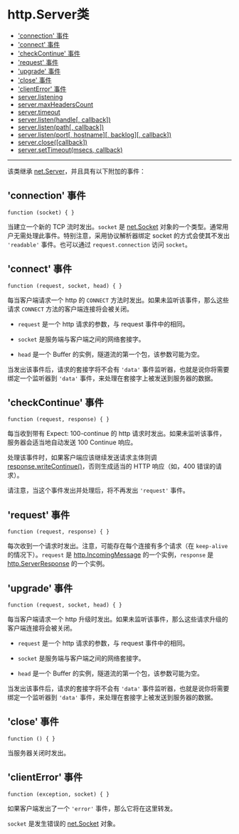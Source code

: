 # http.Server类

* ['connection' 事件](#connection-事件)
* ['connect' 事件](#connect-事件)
* ['checkContinue' 事件](#checkcontinue-事件)
* ['request' 事件](#request-事件)
* ['upgrade' 事件](#upgrade-事件)
* ['close' 事件](#close-事件)
* ['clientError' 事件](#clienterror-事件)
* [server.listening](#serverlistening)
* [server.maxHeadersCount](#servermaxheaderscount)
* [server.timeout](#servertimeout)
* [server.listen(handle[, callback])](#serverlistenhandle-callback)
* [server.listen(path[, callback])](#serverlistenpath-callback)
* [server.listen(port[, hostname][, backlog][, callback])](#serverlistenport-hostname-backlog-callback)
* [server.close([callback])](#serverclosecallback)
* [server.setTimeout(msecs, callback)](#serversettimeoutmsecs-callback)

--------------------------------------------------


该类继承 [net.Server](../net/class_net_Server.md#)，并且具有以下附加的事件：


## 'connection' 事件

`function (socket) { }`

当建立一个新的 TCP 流时发出。`socket` 是 [net.Socket](../net/class_net_Socket.md#) 对象的一个类型。通常用户无需处理此事件。特别注意，采用协议解析器绑定 socket 的方式会使其不发出 `'readable'` 事件。也可以通过 `request.connection` 访问 `socket`。


## 'connect' 事件

`function (request, socket, head) { }`

每当客户端请求一个 http 的 `CONNECT` 方法时发出。如果未监听该事件，那么这些请求 `CONNECT` 方法的客户端连接将会被关闭。

* `request` 是一个 http 请求的参数，与 request 事件中的相同。

* `socket` 是服务端与客户端之间的网络套接字。

* `head` 是一个 Buffer 的实例，隧道流的第一个包，该参数可能为空。

当发出该事件后，请求的套接字将不会有 `'data'` 事件监听器，也就是说你将需要绑定一个监听器到 `'data'` 事件，来处理在套接字上被发送到服务器的数据。


## 'checkContinue' 事件

`function (request, response) { }` 

每当收到带有 Expect: 100-continue 的 http 请求时发出。如果未监听该事件，服务器会适当地自动发送 100 Continue 响应。

处理该事件时，如果客户端应该继续发送请求主体则调 [response.writeContinue()](./class_http_ServerResponse.md#responsewriteContinue)，否则生成适当的 HTTP 响应（如，400 错误的请求）。

请注意，当这个事件发出并处理后，将不再发出 `'request'` 事件。


## 'request' 事件

`function (request, response) { }`

每次收到一个请求时发出。注意，可能存在每个连接有多个请求（在 `keep-alive` 的情况下）。`request` 是 [http.IncomingMessage](./class_http_IncomingMessage.md#) 的一个实例，`response` 是 [http.ServerResponse](./class_http_ServerResponse.md#) 的一个实例。


## 'upgrade' 事件

`function (request, socket, head) { }`

每当客户端请求一个 http 升级时发出。如果未监听该事件，那么这些请求升级的客户端连接将会被关闭。

* `request` 是一个 http 请求的参数，与 request 事件中的相同。

* `socket` 是服务端与客户端之间的网络套接字。

* `head` 是一个 Buffer 的实例，隧道流的第一个包，该参数可能为空。

当发出该事件后，请求的套接字将不会有 `'data'` 事件监听器，也就是说你将需要绑定一个监听器到 `'data'` 事件，来处理在套接字上被发送到服务器的数据。


## 'close' 事件

`function () { }`

当服务器关闭时发出。


## 'clientError' 事件

`function (exception, socket) { }`

如果客户端发出了一个 `'error'` 事件，那么它将在这里转发。

`socket` 是发生错误的 [net.Socket](../net/class_net_Socket.md#) 对象。


